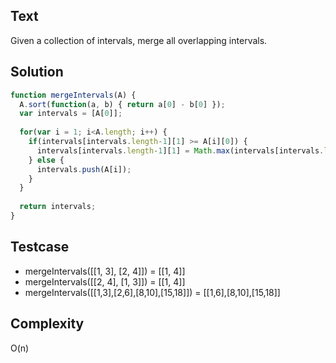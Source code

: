 ## Text
Given a collection of intervals, merge all overlapping intervals.

## Solution
```javascript
function mergeIntervals(A) {
  A.sort(function(a, b) { return a[0] - b[0] });
  var intervals = [A[0]];
  
  for(var i = 1; i<A.length; i++) {
    if(intervals[intervals.length-1][1] >= A[i][0]) {
      intervals[intervals.length-1][1] = Math.max(intervals[intervals.length-1][1], A[i][1]);
    } else {
      intervals.push(A[i]);
    }
  }
  
  return intervals;
}
```

## Testcase
- mergeIntervals([[1, 3], [2, 4]]) = [[1, 4]]
- mergeIntervals([[2, 4], [1, 3]]) = [[1, 4]]
- mergeIntervals([[1,3],[2,6],[8,10],[15,18]]) = [[1,6],[8,10],[15,18]]

## Complexity
O(n)
